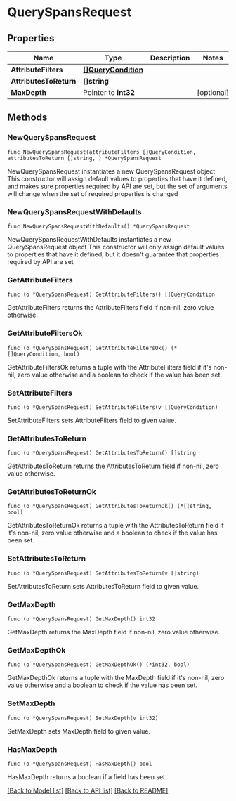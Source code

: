 # QuerySpansRequest

## Properties

Name | Type | Description | Notes
------------ | ------------- | ------------- | -------------
**AttributeFilters** | [**[]QueryCondition**](QueryCondition.md) |  | 
**AttributesToReturn** | **[]string** |  | 
**MaxDepth** | Pointer to **int32** |  | [optional] 

## Methods

### NewQuerySpansRequest

`func NewQuerySpansRequest(attributeFilters []QueryCondition, attributesToReturn []string, ) *QuerySpansRequest`

NewQuerySpansRequest instantiates a new QuerySpansRequest object
This constructor will assign default values to properties that have it defined,
and makes sure properties required by API are set, but the set of arguments
will change when the set of required properties is changed

### NewQuerySpansRequestWithDefaults

`func NewQuerySpansRequestWithDefaults() *QuerySpansRequest`

NewQuerySpansRequestWithDefaults instantiates a new QuerySpansRequest object
This constructor will only assign default values to properties that have it defined,
but it doesn't guarantee that properties required by API are set

### GetAttributeFilters

`func (o *QuerySpansRequest) GetAttributeFilters() []QueryCondition`

GetAttributeFilters returns the AttributeFilters field if non-nil, zero value otherwise.

### GetAttributeFiltersOk

`func (o *QuerySpansRequest) GetAttributeFiltersOk() (*[]QueryCondition, bool)`

GetAttributeFiltersOk returns a tuple with the AttributeFilters field if it's non-nil, zero value otherwise
and a boolean to check if the value has been set.

### SetAttributeFilters

`func (o *QuerySpansRequest) SetAttributeFilters(v []QueryCondition)`

SetAttributeFilters sets AttributeFilters field to given value.


### GetAttributesToReturn

`func (o *QuerySpansRequest) GetAttributesToReturn() []string`

GetAttributesToReturn returns the AttributesToReturn field if non-nil, zero value otherwise.

### GetAttributesToReturnOk

`func (o *QuerySpansRequest) GetAttributesToReturnOk() (*[]string, bool)`

GetAttributesToReturnOk returns a tuple with the AttributesToReturn field if it's non-nil, zero value otherwise
and a boolean to check if the value has been set.

### SetAttributesToReturn

`func (o *QuerySpansRequest) SetAttributesToReturn(v []string)`

SetAttributesToReturn sets AttributesToReturn field to given value.


### GetMaxDepth

`func (o *QuerySpansRequest) GetMaxDepth() int32`

GetMaxDepth returns the MaxDepth field if non-nil, zero value otherwise.

### GetMaxDepthOk

`func (o *QuerySpansRequest) GetMaxDepthOk() (*int32, bool)`

GetMaxDepthOk returns a tuple with the MaxDepth field if it's non-nil, zero value otherwise
and a boolean to check if the value has been set.

### SetMaxDepth

`func (o *QuerySpansRequest) SetMaxDepth(v int32)`

SetMaxDepth sets MaxDepth field to given value.

### HasMaxDepth

`func (o *QuerySpansRequest) HasMaxDepth() bool`

HasMaxDepth returns a boolean if a field has been set.


[[Back to Model list]](../README.md#documentation-for-models) [[Back to API list]](../README.md#documentation-for-api-endpoints) [[Back to README]](../README.md)



